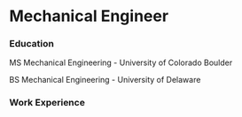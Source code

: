 # Mechanical Engineer

### Education
MS Mechanical Engineering - University of Colorado Boulder

BS Mechanical Engineering - University of Delaware

### Work Experience
